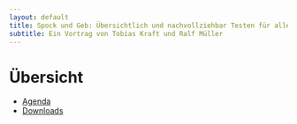 ```yaml
---
layout: default
title: Spock und Geb: Übersichtlich und nachvollziehbar Testen für alle!
subtitle: Ein Vortrag von Tobias Kraft und Ralf Müller
---
```


# Übersicht

* [Agenda](agenda.html)
* [Downloads](downloads.html)
